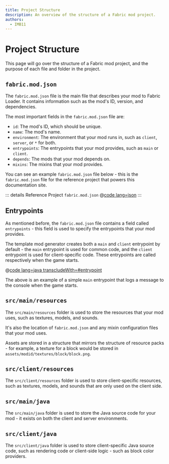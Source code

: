 ```yaml
---
title: Project Structure
description: An overview of the structure of a Fabric mod project.
authors:
  - IMB11
---
```


# Project Structure

This page will go over the structure of a Fabric mod project, and the purpose of each file and folder in the project.

## `fabric.mod.json`

The `fabric.mod.json` file is the main file that describes your mod to Fabric Loader. It contains information such as the mod's ID, version, and dependencies.

The most important fields in the `fabric.mod.json` file are:

- `id`: The mod's ID, which should be unique.
- `name`: The mod's name.
- `environment`: The environment that your mod runs in, such as `client`, `server`, or `*` for both.
- `entrypoints`: The entrypoints that your mod provides, such as `main` or `client`.
- `depends`: The mods that your mod depends on.
- `mixins`: The mixins that your mod provides.

You can see an example `fabric.mod.json` file below - this is the `fabric.mod.json` file for the reference project that powers this documentation site.

::: details Reference Project `fabric.mod.json`
@[code lang=json](@/reference/latest/src/main/resources/fabric.mod.json)
:::

## Entrypoints

As mentioned before, the `fabric.mod.json` file contains a field called `entrypoints` - this field is used to specify the entrypoints that your mod provides.

The template mod generator creates both a `main` and `client` entrypoint by default - the `main` entrypoint is used for common code, and the `client` entrypoint is used for client-specific code. These entrypoints are called respectively when the game starts.

@[code lang=java transcludeWith=#entrypoint](@/reference/latest/src/main/java/com/example/docs/FabricDocsReference.java)

The above is an example of a simple `main` entrypoint that logs a message to the console when the game starts.

## `src/main/resources`

The `src/main/resources` folder is used to store the resources that your mod uses, such as textures, models, and sounds.

It's also the location of `fabric.mod.json` and any mixin configuration files that your mod uses.

Assets are stored in a structure that mirrors the structure of resource packs - for example, a texture for a block would be stored in `assets/modid/textures/block/block.png`.

## `src/client/resources`

The `src/client/resources` folder is used to store client-specific resources, such as textures, models, and sounds that are only used on the client side.

## `src/main/java`

The `src/main/java` folder is used to store the Java source code for your mod - it exists on both the client and server environments.

## `src/client/java`

The `src/client/java` folder is used to store client-specific Java source code, such as rendering code or client-side logic - such as block color providers.
